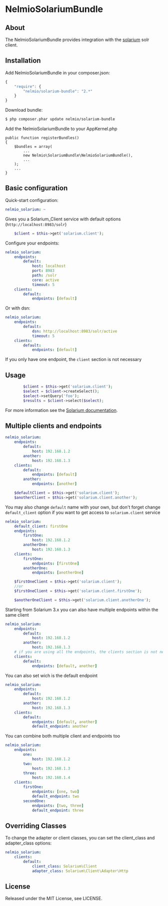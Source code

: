 # NelmioSolariumBundle

## About

The NelmioSolariumBundle provides integration with the [solarium](http://www.solarium-project.org)
solr client.

## Installation

Add NelmioSolariumBundle in your composer.json:

```js
{
    "require": {
        "nelmio/solarium-bundle": "2.*"
    }
}
```

Download bundle:

``` bash
$ php composer.phar update nelmio/solarium-bundle
```

Add the NelmioSolariumBundle to your AppKernel.php

    public function registerBundles()
    {
        $bundles = array(
            ...
            new Nelmio\SolariumBundle\NelmioSolariumBundle(),
            ...
        );
        ...
    }

## Basic configuration

Quick-start configuration:

```yaml
nelmio_solarium: ~
```

Gives you a Solarium_Client service with default options (`http://localhost:8983/solr`)

```php
    $client = $this->get('solarium.client');
```

Configure your endpoints:

```yaml
nelmio_solarium:
    endpoints:
        default:
            host: localhost
            port: 8983
            path: /solr
            core: active
            timeout: 5
    clients:
        default:
            endpoints: [default]
```

Or with dsn:

```yaml
nelmio_solarium:
    endpoints:
        default:
            dsn: http://localhost:8983/solr/active
            timeout: 5
    clients:
        default:
            endpoints: [default]

```

If you only have one endpoint, the ```client``` section is not necessary

## Usage

```php
        $client = $this->get('solarium.client');
        $select = $client->createSelect();
        $select->setQuery('foo');
        $results = $client->select($select);
```

For more information see the [Solarium documentation](http://www.solarium-project.org/documentation/).

## Multiple clients and endpoints

```yaml
nelmio_solarium:
    endpoints:
        default:
            host: 192.168.1.2
        another:
            host: 192.168.1.3
    clients:
        default:
            endpoints: [default]
        another:
            endpoints: [another]
```

```php
    $defaultClient = $this->get('solarium.client');
    $anotherClient = $this->get('solarium.client.another');
```

You may also change `default` name with your own, but don't forget change `default_client` option if you want to get access to
`solarium.client` service

```yaml
nelmio_solarium:
    default_client: firstOne
    endpoints:
        firstOne:
            host: 192.168.1.2
        anotherOne:
            host: 192.168.1.3
    clients:
        firstOne:
            endpoints: [firstOne]
        anotherOne:
            endpoints: [anotherOne]
```

```php
    $firstOneClient = $this->get('solarium.client');
    //or
    $firstOneClient = $this->get('solarium.client.firstOne');

    $anotherOneClient = $this->get('solarium.client.anotherOne');
```

Starting from Solarium 3.x you can also have multiple endpoints within the same client

```yaml
nelmio_solarium:
    endpoints:
        default:
            host: 192.168.1.2
        another:
            host: 192.168.1.3
    # if you are using all the endpoints, the clients section is not necessary
    clients:
        default:
            endpoints: [default, another]
```

You can also set wich is the default endpoint

```yaml
nelmio_solarium:
    endpoints:
        default:
            host: 192.168.1.2
        another:
            host: 192.168.1.3
    clients:
        default:
            endpoints: [default, another]
            default_endpoint: another
```

You can combine both multiple client and endpoints too

```yaml
nelmio_solarium:
    endpoints:
        one:
            host: 192.168.1.2
        two:
            host: 192.168.1.3
        three:
            host: 192.168.1.4
    clients:
        firstOne:
            endpoints: [one, two]
            default_endpoint: two
        secondOne:
            endpoints: [two, three]
            default_endpoint: three
```


## Overriding Classes

To change the adapter or client classes, you can set the client_class and adapter_class options:

```yaml
nelmio_solarium:
    clients:
        default:
            client_class: Solarium\Client
            adapter_class: Solarium\Client\Adapter\Http
```

## License

Released under the MIT License, see LICENSE.
